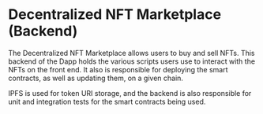 # Decentralized NFT Marketplace (Backend)

The Decentralized NFT Marketplace allows users to buy and sell NFTs. This backend of the Dapp
holds the various scripts users use to interact with the NFTs on the front end. It also is
responsible for deploying the smart contracts, as well as updating them, on a given chain.

IPFS is used for token URI storage, and the backend is also responsible for unit and integration
tests for the smart contracts being used.